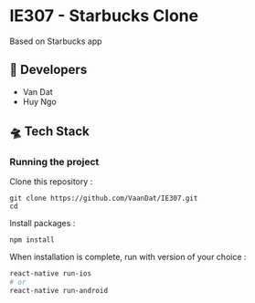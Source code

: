 
# IE307 - Starbucks Clone
Based on Starbucks app



## 🥸 Developers

- Van Dat
- Huy Ngo
## 🛸 Tech Stack




### Running the project

Clone this repository :

```
git clone https://github.com/VaanDat/IE307.git
cd 
```

Install packages :

```
npm install
```

When installation is complete, run with version of your choice :

```bash
react-native run-ios
# or
react-native run-android
```



